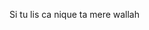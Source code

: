 Si tu lis ca nique ta mere wallah

<!---
dromadaireDu13/dromadaireDu13 is a ✨ special ✨ repository because its `README.md` (this file) appears on your GitHub profile.
You can click the Preview link to take a look at your changes.
--->
